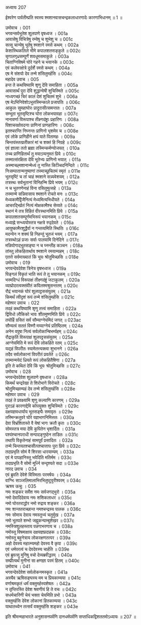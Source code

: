 अध्यायः 207
	
ईश्वरेण पार्वतीम्प्रति स्वस्य श्मशानवासचन्द्रकलाधारणादेः कारणाभिधानम् ॥ 1 ॥

उमोवाच ।	001  
भगवन्सर्वभूतेश शूलपाणे वृषध्वज ।	001a  
आवासेषु विचित्रेषु रम्येषु च शुभेशु च ॥	001c  
सत्सु चान्येषु भूतेषु श्मशाने रमसे कथम् ।	002a  
केशास्थिकलिले भीमे कपालशतसङ्कुले ॥	002c  
सृगालगृध्रसम्पूर्णे शवधूमसमाकुले ।	003a  
चिताग्निविषमे घोरे गहने च भयानके ॥	003c  
एवं कलेवरक्षेत्रे दुर्दर्शे रमसे कथम् ।	004a  
एष मे संशयो देव तन्मे शंसितुमर्हसि ॥	004c  
महादेव उवाच ।	005  
हन्त ते कथयिष्यामि शृणु देवि समाहिता ।	005a  
आवासार्थं पुरा देवि शुद्धान्वेषी शुचिस्मिते ॥	005c  
नाध्यगच्छं चिरं कालं देशं शुचितमं शुभे ।	006a  
एष मेऽभिनिवेशोऽभूत्तस्मिन्काले प्रजापतिः ॥	006c  
आकुलः सुमहाघोरः प्रादुरासीत्समन्ततः ।	007a  
सम्भूता भूतसृष्टिश्च घोरा लोकभयावहा ॥	007c  
नानावर्णा विरूपाश्च तीक्ष्णदंष्ट्राः प्रहारिणः ।	008a  
पिशाचरक्षोवदनाः प्राणिनां प्राणहारिणः ।	008c  
इतश्चरन्ति निघ्नन्तः प्राणिनो भृशमेव च ॥	008e  
एवं लोके प्राणिहीने क्षयं याते पितामहः ।	009a  
चिन्तयंस्तत्प्रतीकारं मां च शक्तं हि निग्रहे ॥	009c  
एवं ज्ञात्वा ततो ब्रह्मा तस्मिन्कर्मण्योजयत् ।	010a  
तच्च प्राणिहितार्थं तु मयाऽप्यनुमतं प्रिये ॥	010c  
तस्मात्संरक्षिता देवि भूतेभ्यः प्राणिनो भयात् ।	011a  
अस्माच्छ्मशानान्मेध्यं तु नास्ति किञ्चिदनिन्दिते ।	011c  
निःसम्पातान्मनुष्याणां तस्माच्छुचितमं स्मृतं ॥	011e  
भूतसृष्टिं च तां चाहं श्मशाने सन्न्यवेशयम् ।	012a  
तत्रस्थः सर्वभूतानां विनिहन्मि प्रिये भयम् ॥	012c  
न च भूतगणेनाहं विना वसितुमुत्सहे ।	013a  
तस्मान्मे सन्निवासाय श्मशाने रोचते मनः ॥	013c  
मेध्यकामैर्द्विजैनित्यं मेध्यमित्यभिधीयते ।	014a  
आचरद्भिर्व्रतं नित्यं मोक्षकामैश्च सेव्यते ॥	014c  
स्थानं मे तत्र विहितं वीरस्थानमिति प्रिये ।	015a  
कपालशतसम्पूर्णमभिरूपं भयानकम् ॥	015c  
मध्याह्ने सन्ध्ययोस्तत्र नक्षत्रे रुद्रदेवते ।	016a  
आयुष्कामैरशुद्धैर्वा न गन्तव्यमिति स्थितिः ॥	016c  
मदन्येन न शक्यं हि निहन्तुं भूतजं भयम् ।	017a  
तत्रस्थोऽहं प्रजाः सर्वाः पालयामि दिनेदिने ॥	017c  
मन्नियोगाद्भूतसङ्घा न च घ्नन्तीह कञ्चन ।	018a  
तांस्तु लोकहितार्थाय श्मशाने रमयाम्यहम् ।	018c  
एतत्ते सर्वमाख्यातं किं भूयः श्रोतुमिच्छसि ॥	018e  
उमोवाच ।	019  
भगवन्देवदेवेश त्रिनेत्र वृषभध्वज ।	019a  
पिङ्गलं विकृतं भाति रूपं ते तु भयानकम् ॥	019c  
भस्मदिग्धं विरूपाक्षं तीक्ष्णदंष्ट्रं जटाकुलम् ।	020a  
व्याघ्रोदरत्वक्संवीतं कपिलश्मश्रुसन्ततम् ॥	020c  
रौद्रं भयानकं घोरं शूलपट्टससंयुतम् ।	021a  
किमर्थं त्वीदृशं रूपं तन्मे शंसितुमर्हसि ॥	021c  
महेश्वर उवाच ।	022  
तदहं कथयिष्यामि शृणु तत्त्वं समाहिता ।	022a  
द्विविधो लौकिको भावः शीतमुष्णमिति प्रिये ॥	022c  
तयोर्हि ग्रसितं सर्वं सौम्याग्नेयमिदं जगत् ॥	023ac  
सौम्यत्वं सततं विष्णौ मय्याग्नेयं प्रतिष्ठितम् ।	024a  
अनेन वपुषा नित्यं सर्वलोकान्बिभर्म्यहम् ॥	024c  
रौद्राकृतिं विरूपाक्षं शूलपट्टससंयुतम् ।	025a  
आग्नेयमिति मे रूपं देवि लोकहिते रतम् ॥	025c  
यद्यहं विपरीतः स्यामेतत्त्यक्त्वा शुभानने ।	026a  
तदैव सर्वलोकानां विपरीतं प्रवर्तते ॥	026c  
तस्मान्मयेदं ध्रियते रूपं लोकहितैषिणा ।	027a  
इति ते कथितं देवि किं भूयः श्रोतुमिच्छसि ॥	027c  
उमोवाच ।	028  
भगवन्देवदेवेश शूलपाणे वृषध्वज ।	028a  
किमर्थं चन्द्ररेखा ते शिरोभागे विरोचते ।	028c  
श्रोतुमिच्छाम्यहं देव तन्मे शंसितुमर्हसि ॥	028e  
महेश्वर उवाच ।	029  
तदहं ते प्रवक्ष्यामि शृणु कल्याणि कारणम् ।	029a  
पुराऽहं कारणाद्देवि कोपयुक्तः शुचिस्मिते ।	029c  
दक्षयज्ञवधार्याय भूतसङ्घैः समावृतः ॥	029e  
तस्मिन्क्रतुवरे घोरे यज्ञभागनिमित्ततः ।	030a  
देवा विभ्रंशितास्ते वै येषां भागः क्रतौ कृतः ॥	030c  
सोमस्तत्र मया देवि कुपितेन भृशार्दितः ।	031a  
पश्यंश्चानपराधी सन्पादङ्गुष्ठेन ताडितः ॥	031c  
तथापि विकृतेनाहं सामपूर्वं प्रसादितः ।	032a  
तन्मे चिन्तयतश्चासीत्पश्चात्तापः पुरा प्रिये ॥	032c  
तदाप्रभृति सोमं वै शिरसा धारयाम्यम् ।	033a  
एवं मे पापहानिस्तु भवेदिति मतिर्मम ।	033c  
तदाप्रभृति वै सोमो मूर्ध्नि सन्दृश्यते सदा ॥	033e  
नारद उवाच ।	034  
एवं ब्रुवति देवेशे विस्मिताः परमर्षयः ।	034a  
वाग्भिः साञ्जलिमालाभिरभितुष्टुवुरीश्वरम् ॥	034c  
ऋषय ऊचुः ।	035  
नमः शङ्कर सर्वेश नमः सर्वजगद्भुरो ।	035a  
नमो देवादिदेवाय नमः शशिकलाधर ॥	035c  
नमो घोरतराद्धोर नमो रुद्राय शङ्कर ।	036a  
नमः शान्ततराच्छान्त नमश्चन्द्रस्य पालक ॥	036c  
नमः सोमाय देवाय नमस्तुभ्यं चतुर्मुख ।	037a  
नमो भूतपते शम्भो जह्नुकन्याम्बुशेखर ॥	037c  
नमस्त्रिशूलहस्ताय पन्नगाभरणाय च ।	038a  
नमोस्तु विषमाक्षाय दक्षयज्ञप्रदाहक ॥	038c  
नमोस्तु बहुनेत्राय लोकरक्षणतत्पर ।	039a  
अहो देवस्य महात्म्यमहो देवस्य वै कृपा ।	039c  
एवं धर्मपरत्वं च देवदेवस्य चार्हति ॥	039e  
एवं ब्रुवत्सु मुनिषु वचो देव्यब्रवीद्धरम् ।	040a  
सम्प्रीत्यर्थं मुनीनां सा क्षणज्ञा परमं हितम् ॥	040c  
उमोवाच ।	041  
भगवन्देवदेवेश सर्वलोकनमस्कृत ।	041a  
अस्यैव ऋषिसङ्घस्य मम च प्रियकाम्यया ॥	041c  
वर्णाश्रमकृतं धर्मं वक्तुमर्हस्यशेषतः ।	042a  
न तृप्तिरस्ति देवेश श्रवणीयं हि ते वचः ॥	042c  
सधर्मचारिणी चेयं भक्ता चेयमिति प्रभो ।	043a  
वक्तुमर्हसि देवेश लोकानां हितकाम्यया ।	043c  
याथातथ्येन तत्सर्वं वक्तुमर्हसि शङ्कर ॥ 	043e  

इति श्रीमन्महाभारते अनुशासनपर्वणि दानधर्मपर्वणि सप्ताधिकद्विशततमोऽध्यायः ॥ 207 ॥	
